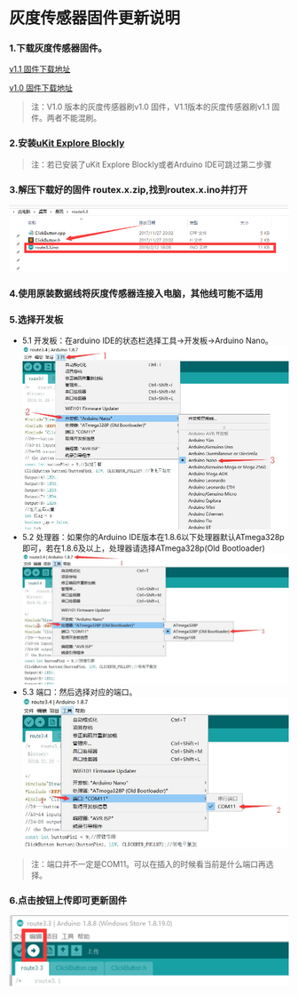 # 灰度传感器固件更新说明

### 1.下载灰度传感器固件。

  [v1.1 固件下载地址](https://github.com/UBTEDU/Patrol_Sensor/releases/download/3.4/route3.4.zip)

  [v1.0 固件下载地址](https://github.com/UBTEDU/Patrol_Sensor/releases/download/3.3/route3.3.zip)

> 注：V1.0 版本的灰度传感器刷v1.0 固件，V1.1版本的灰度传感器刷v1.1 固件。两者不能混刷。

### 2.安装[uKit Explore Blockly](https://github.com/UBTEDU/uKit-Explore-Blockly/releases)

> 注：若已安装了uKit Explore Blockly或者Arduino IDE可跳过第二步骤

### 3.解压下载好的固件 routex.x.zip,找到routex.x.ino并打开
![rout3.3.ino文件列表](https://github.com/UBTEDU/Patrol_Sensor/blob/master/photo/1.png)

### 4.使用原装数据线将灰度传感器连接入电脑，其他线可能不适用

### 5.选择开发板
* 5.1 开发板：在arduino IDE的状态栏选择工具->开发板->Arduino Nano。
![开发板选择](https://github.com/UBTEDU/Patrol_Sensor/blob/master/nano-0.jpg)
* 5.2 处理器：如果你的Arduino IDE版本在1.8.6以下处理器默认ATmega328p即可，若在1.8.6及以上，处理器请选择ATmega328p(Old Bootloader)
![处理器选择](https://github.com/UBTEDU/Patrol_Sensor/blob/master/nano-1.jpg)
* 5.3 端口：然后选择对应的端口。
![端口选择](https://github.com/UBTEDU/Patrol_Sensor/blob/master/nano-2.jpg)
> 注：端口并不一定是COM11。可以在插入的时候看当前是什么端口再选择。


### 6.点击按钮上传即可更新固件

![arduino IDE上传](https://github.com/UBTEDU/Patrol_Sensor/blob/master/photo/3.png)



